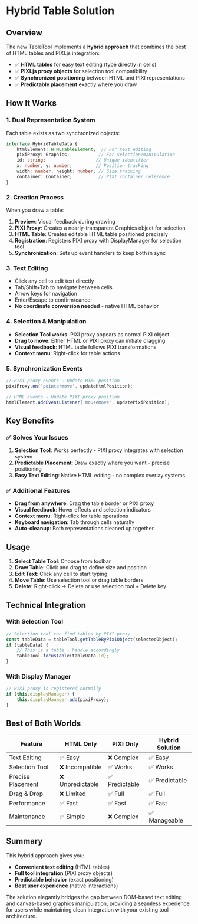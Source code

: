 # Hybrid Table Solution

## Overview

The new TableTool implements a **hybrid approach** that combines the best of HTML tables and PIXI.js integration:

- ✅ **HTML tables** for easy text editing (type directly in cells)
- ✅ **PIXI.js proxy objects** for selection tool compatibility
- ✅ **Synchronized positioning** between HTML and PIXI representations
- ✅ **Predictable placement** exactly where you draw

## How It Works

### 1. Dual Representation System

Each table exists as two synchronized objects:

```typescript
interface HybridTableData {
    htmlElement: HTMLTableElement;  // For text editing
    pixiProxy: Graphics;           // For selection/manipulation
    id: string;                   // Unique identifier
    x: number, y: number;         // Position tracking
    width: number, height: number; // Size tracking
    container: Container;          // PIXI container reference
}
```

### 2. Creation Process

When you draw a table:
1. **Preview**: Visual feedback during drawing
2. **PIXI Proxy**: Creates a nearly-transparent Graphics object for selection
3. **HTML Table**: Creates editable HTML table positioned precisely
4. **Registration**: Registers PIXI proxy with DisplayManager for selection tool
5. **Synchronization**: Sets up event handlers to keep both in sync

### 3. Text Editing

- Click any cell to edit text directly
- Tab/Shift+Tab to navigate between cells
- Arrow keys for navigation
- Enter/Escape to confirm/cancel
- **No coordinate conversion needed** - native HTML behavior

### 4. Selection & Manipulation

- **Selection Tool works**: PIXI proxy appears as normal PIXI object
- **Drag to move**: Either HTML or PIXI proxy can initiate dragging
- **Visual feedback**: HTML table follows PIXI transformations
- **Context menu**: Right-click for table actions

### 5. Synchronization Events

```typescript
// PIXI proxy events → Update HTML position
pixiProxy.on('pointermove', updateHtmlPosition);

// HTML events → Update PIXI proxy position
htmlElement.addEventListener('mousemove', updatePixiPosition);
```

## Key Benefits

### ✅ Solves Your Issues

1. **Selection Tool**: Works perfectly - PIXI proxy integrates with selection system
2. **Predictable Placement**: Draw exactly where you want - precise positioning
3. **Easy Text Editing**: Native HTML editing - no complex overlay systems

### ✅ Additional Features

- **Drag from anywhere**: Drag the table border or PIXI proxy
- **Visual feedback**: Hover effects and selection indicators
- **Context menu**: Right-click for table operations
- **Keyboard navigation**: Tab through cells naturally
- **Auto-cleanup**: Both representations cleaned up together

## Usage

1. **Select Table Tool**: Choose from toolbar
2. **Draw Table**: Click and drag to define size and position
3. **Edit Text**: Click any cell to start typing
4. **Move Table**: Use selection tool or drag table borders
5. **Delete**: Right-click → Delete or use selection tool + Delete key

## Technical Integration

### With Selection Tool
```typescript
// Selection tool can find tables by PIXI proxy
const tableData = tableTool.getTableByPixiObject(selectedObject);
if (tableData) {
    // This is a table - handle accordingly
    tableTool.focusTable(tableData.id);
}
```

### With Display Manager
```typescript
// PIXI proxy is registered normally
if (this.displayManager) {
    this.displayManager.add(pixiProxy);
}
```

## Best of Both Worlds

| Feature | HTML Only | PIXI Only | Hybrid Solution |
|---------|-----------|-----------|----------------|
| Text Editing | ✅ Easy | ❌ Complex | ✅ Easy |
| Selection Tool | ❌ Incompatible | ✅ Works | ✅ Works |
| Precise Placement | ❌ Unpredictable | ✅ Predictable | ✅ Predictable |
| Drag & Drop | ❌ Limited | ✅ Full | ✅ Full |
| Performance | ✅ Fast | ✅ Fast | ✅ Fast |
| Maintenance | ✅ Simple | ❌ Complex | ✅ Manageable |

## Summary

This hybrid approach gives you:
- **Convenient text editing** (HTML tables)
- **Full tool integration** (PIXI proxy objects)
- **Predictable behavior** (exact positioning)
- **Best user experience** (native interactions)

The solution elegantly bridges the gap between DOM-based text editing and canvas-based graphics manipulation, providing a seamless experience for users while maintaining clean integration with your existing tool architecture.
